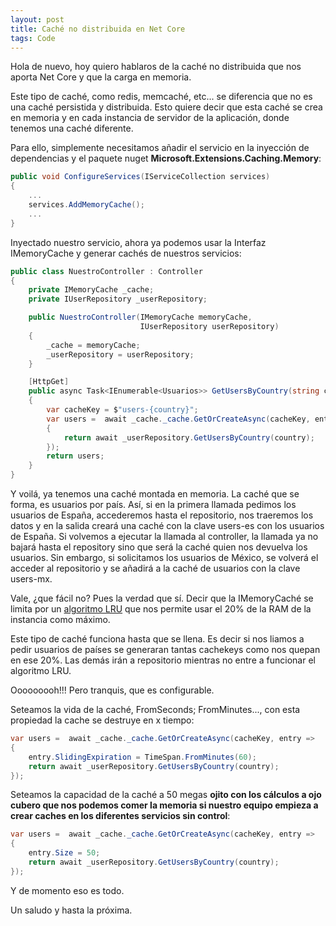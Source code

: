 ```yaml
---
layout: post
title: Caché no distribuida en Net Core
tags: Code
---
```


Hola de nuevo, hoy quiero hablaros de la caché no distribuida que nos aporta Net Core y que la carga en memoria.

Este tipo de caché, como redis, memcaché, etc... se diferencia que no es una caché persistida y distribuida. Esto quiere decir que esta caché se crea en memoria y en cada instancia de servidor de la aplicación, donde tenemos una caché diferente.

Para ello, simplemente necesitamos añadir el servicio en la inyección de dependencias y el paquete nuget **Microsoft.Extensions.Caching.Memory**:

~~~csharp
public void ConfigureServices(IServiceCollection services)
{
    ...
    services.AddMemoryCache();
    ...
}
~~~

Inyectado nuestro servicio, ahora ya podemos usar la Interfaz IMemoryCache y generar cachés de nuestros servicios:

~~~csharp
public class NuestroController : Controller
{
    private IMemoryCache _cache;
    private IUserRepository _userRepository;

    public NuestroController(IMemoryCache memoryCache,
                             IUserRepository userRepository)
    {
        _cache = memoryCache;
        _userRepository = userRepository;
    }

    [HttpGet]
    public async Task<IEnumerable<Usuarios>> GetUsersByCountry(string country)
    {
        var cacheKey = $"users-{country}";
        var users =  await _cache._cache.GetOrCreateAsync(cacheKey, entry =>
        {
            return await _userRepository.GetUsersByCountry(country);
        });
        return users;
    }
}
~~~

Y voilá, ya tenemos una caché montada en memoria. La caché que se forma, es usuarios por país. Así, si en la primera llamada pedimos los usuarios de España, accederemos hasta el repositorio, nos traeremos los datos y en la salida creará una caché con la clave users-es con los usuarios de España. Si volvemos a ejecutar la llamada al controller, la llamada ya no bajará hasta el repository sino que será la caché quien nos devuelva los usuarios. Sin embargo, si solicitamos los usuarios de México, se volverá el acceder al repositorio y se añadirá a la caché de usuarios con la clave users-mx.

Vale, ¿que fácil no? Pues la verdad que sí. Decir que la IMemoryCaché se limita por un [algoritmo LRU](https://es.wikipedia.org/wiki/Algoritmo_de_caché) que nos permite usar el 20% de la RAM de la instancia como máximo.

Este tipo de caché funciona hasta que se llena. Es decir si nos liamos a pedir usuarios de países se generaran tantas cachekeys como nos quepan en ese 20%. Las demás irán a repositorio mientras no entre a funcionar el algoritmo LRU.

Ooooooooh!!! Pero tranquis, que es configurable.

Seteamos la vida de la caché, FromSeconds; FromMinutes..., con esta propiedad la cache se destruye en x tiempo:

~~~csharp
var users =  await _cache._cache.GetOrCreateAsync(cacheKey, entry =>
{
    entry.SlidingExpiration = TimeSpan.FromMinutes(60);
    return await _userRepository.GetUsersByCountry(country);
});
~~~

Seteamos la capacidad de la caché a 50 megas **ojito con los cálculos a ojo cubero que nos podemos comer la memoria si nuestro equipo empieza a crear caches en los diferentes servicios sin control**:

~~~csharp
var users =  await _cache._cache.GetOrCreateAsync(cacheKey, entry =>
{
    entry.Size = 50;
    return await _userRepository.GetUsersByCountry(country);
});
~~~

Y de momento eso es todo.

Un saludo y hasta la próxima.